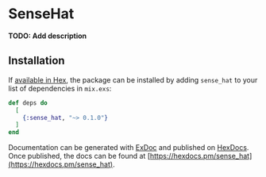 # SenseHat

**TODO: Add description**

## Installation

If [available in Hex](https://hex.pm/docs/publish), the package can be installed
by adding `sense_hat` to your list of dependencies in `mix.exs`:

```elixir
def deps do
  [
    {:sense_hat, "~> 0.1.0"}
  ]
end
```

Documentation can be generated with [ExDoc](https://github.com/elixir-lang/ex_doc)
and published on [HexDocs](https://hexdocs.pm). Once published, the docs can
be found at [https://hexdocs.pm/sense_hat](https://hexdocs.pm/sense_hat).

